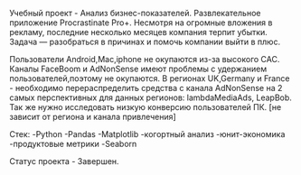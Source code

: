 Учебный проект - Анализ бизнес-показателей. 
Развлекательноe приложение Procrastinate Pro+. Несмотря на огромные вложения в рекламу, последние несколько месяцев компания терпит убытки. Задача — разобраться в причинах и помочь компании выйти в плюс.

Пользователи Android,Mac,iphone не окупаются из-за высокого CAC. Каналы FaceBoom и AdNonSense имеют проблемы с удержанием пользователей,поэтому не окупаются. В регионах UK,Germany и France - необходимо перераспределить средства с канала AdNonSense на 2 самых перспективных для данных регионов: lambdaMediaAds, LeapBob. Так же нужно исследовать низкую конверсию пользователей ПК. [не зависит от региона и канала привлечения]

Стек: 
  -Python
  -Pandas
  -Matplotlib
  -когортный анализ
  -юнит-экономика
  -продуктовые метрики
  -Seaborn
  
Статус проекта  - Завершен.
